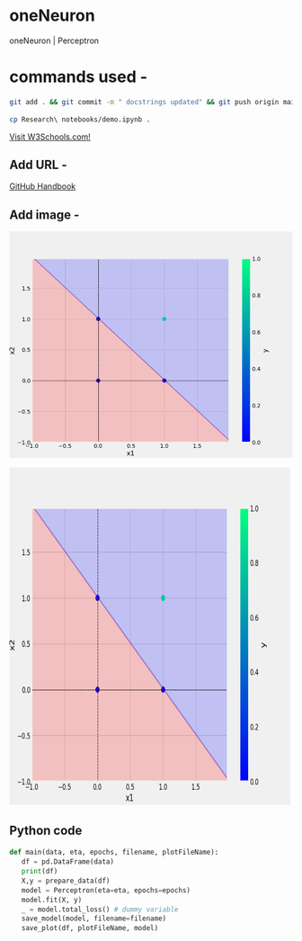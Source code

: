 # oneNeuron
oneNeuron | Perceptron


# commands used -

```bash
git add . && git commit -m " docstrings updated" && git push origin main
```

```bash
cp Research\ notebooks/demo.ipynb .
```

 <a href="https://www.w3schools.com">Visit W3Schools.com!</a> 


## Add URL -
[GitHub Handbook](https://guides.github.com/introduction/git-handbook/)

## Add image -
![Sample Image](plots/and.png)

 <img src="plots/and.png" alt="Girl in a jacket" width="500" height="600"> 


 ## Python code
    
 ```python   
 def main(data, eta, epochs, filename, plotFileName):
    df = pd.DataFrame(data)
    print(df)
    X,y = prepare_data(df)
    model = Perceptron(eta=eta, epochs=epochs)
    model.fit(X, y)
    _ = model.total_loss() # dummy variable
    save_model(model, filename=filename)
    save_plot(df, plotFileName, model)

 ```